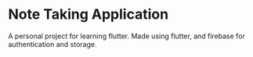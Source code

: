 # Note Taking Application

A personal project for learning flutter.
Made using flutter, and firebase for authentication and storage.

